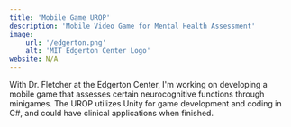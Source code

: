 ```yaml
---
title: 'Mobile Game UROP'
description: 'Mobile Video Game for Mental Health Assessment'
image:
    url: '/edgerton.png'
    alt: 'MIT Edgerton Center Logo'
website: N/A
---
```


With Dr. Fletcher at the Edgerton Center, I'm working on developing a mobile game that
assesses certain neurocognitive functions through minigames. The UROP utilizes Unity
for game development and coding in C#, and could have clinical applications when finished.
